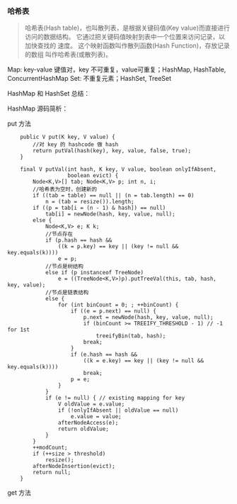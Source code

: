 ### 哈希表

> 哈希表(Hash table)，也叫散列表，是根据关键码值(Key value)而直接进行访问的数据结构。 它通过把关键码值映射到表中一个位置来访问记录，以加快查找的 速度。
  这个映射函数叫作散列函数(Hash Function)，存放记录的数组 叫作哈希表(或散列表)。

Map: key-value 键值对，key 不可重复，value可重复；HashMap, HashTable, ConcurrentHashMap
Set: 不重复元素；HashSet, TreeSet

HashMap 和 HashSet 总结：

HashMap 源码简析：

put 方法
```$java
    public V put(K key, V value) {
        //对 key 的 hashcode 做 hash 
        return putVal(hash(key), key, value, false, true);
    }

    final V putVal(int hash, K key, V value, boolean onlyIfAbsent,
                   boolean evict) {
        Node<K,V>[] tab; Node<K,V> p; int n, i;
        //哈希表为空时，创建新的
        if ((tab = table) == null || (n = tab.length) == 0)
            n = (tab = resize()).length;
        if ((p = tab[i = (n - 1) & hash]) == null)
            tab[i] = newNode(hash, key, value, null);
        else {
            Node<K,V> e; K k;
            //节点存在
            if (p.hash == hash &&
                ((k = p.key) == key || (key != null && key.equals(k))))
                e = p;
            //节点是树结构
            else if (p instanceof TreeNode)
                e = ((TreeNode<K,V>)p).putTreeVal(this, tab, hash, key, value);
            //节点是链表结构
            else {
                for (int binCount = 0; ; ++binCount) {
                    if ((e = p.next) == null) {
                        p.next = newNode(hash, key, value, null);
                        if (binCount >= TREEIFY_THRESHOLD - 1) // -1 for 1st
                            treeifyBin(tab, hash);
                        break;
                    }
                    if (e.hash == hash &&
                        ((k = e.key) == key || (key != null && key.equals(k))))
                        break;
                    p = e;
                }
            }
            if (e != null) { // existing mapping for key
                V oldValue = e.value;
                if (!onlyIfAbsent || oldValue == null)
                    e.value = value;
                afterNodeAccess(e);
                return oldValue;
            }
        }
        ++modCount;
        if (++size > threshold)
            resize();
        afterNodeInsertion(evict);
        return null;
    }

```

get 方法
```$xslt

```
